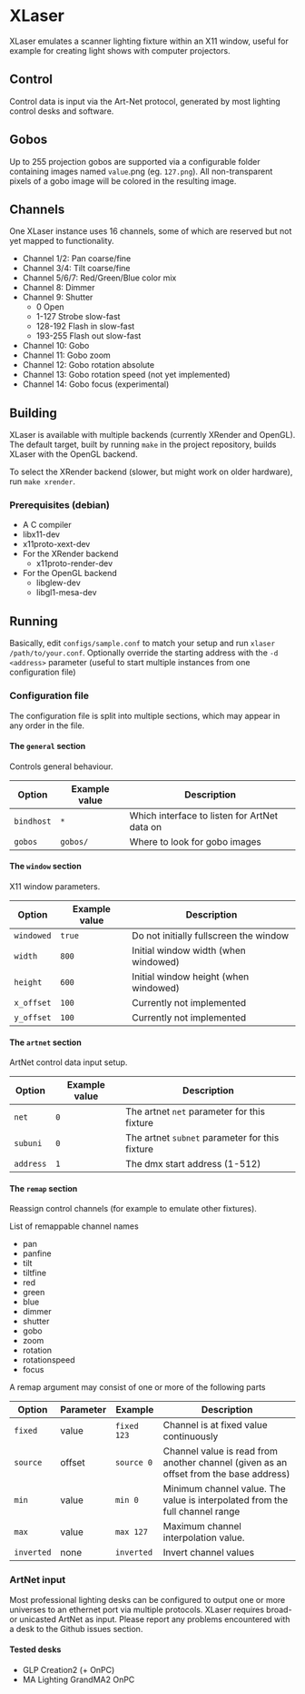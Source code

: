 # XLaser

XLaser emulates a scanner lighting fixture within an X11 window, useful for
example for creating light shows with computer projectors.

## Control
Control data is input via the Art-Net protocol, generated by most lighting control
desks and software.

## Gobos
Up to 255 projection gobos are supported via a configurable folder containing
images named ``value``.png (eg. ``127.png``). All non-transparent pixels of
a gobo image will be colored in the resulting image.

## Channels
One XLaser instance uses 16 channels, some of which are reserved but not yet mapped
to functionality.

* Channel 1/2: Pan coarse/fine
* Channel 3/4: Tilt coarse/fine
* Channel 5/6/7: Red/Green/Blue color mix
* Channel 8: Dimmer
* Channel 9: Shutter
	* 0 Open
	* 1-127 Strobe slow-fast
	* 128-192 Flash in slow-fast
	* 193-255 Flash out slow-fast
* Channel 10: Gobo
* Channel 11: Gobo zoom
* Channel 12: Gobo rotation absolute
* Channel 13: Gobo rotation speed (not yet implemented)
* Channel 14: Gobo focus (experimental)

## Building
XLaser is available with multiple backends (currently XRender and OpenGL).
The default target, built by running `make` in the project repository, builds
XLaser with the OpenGL backend.

To select the XRender backend (slower, but might work on older hardware),
run `make xrender`.

### Prerequisites (debian)
* A C compiler
* libx11-dev
* x11proto-xext-dev
* For the XRender backend
	* x11proto-render-dev
* For the OpenGL backend
	* libglew-dev
	* libgl1-mesa-dev

## Running
Basically, edit `configs/sample.conf` to match your setup and run `xlaser /path/to/your.conf`.
Optionally override the starting address with the ``-d <address>`` parameter (useful to start multiple instances from one configuration file)

### Configuration file
The configuration file is split into multiple sections, which may appear in any order in the file.

#### The `general` section
Controls general behaviour.

| Option | Example value | Description |
| ------ |-------------| ----- |
| `bindhost` | `*` | Which interface to listen for ArtNet data on |
| `gobos` | `gobos/` | Where to look for gobo images |

#### The `window` section
X11 window parameters.

| Option | Example value | Description |
| ------ |-------------| ----- |
| `windowed` | `true` | Do not initially fullscreen the window |
| `width` | `800` | Initial window width (when windowed) |
| `height` | `600` | Initial window height (when windowed) |
| `x_offset` | `100` | Currently not implemented |
| `y_offset` | `100` | Currently not implemented |

#### The `artnet` section
ArtNet control data input setup.

| Option | Example value | Description |
| ------ |-------------| ----- |
| `net` | `0` | The artnet `net` parameter for this fixture |
| `subuni` | `0` | The artnet `subnet` parameter for this fixture |
| `address` | `1` | The dmx start address (1-512) |

#### The `remap` section
Reassign control channels (for example to emulate other fixtures).

List of remappable channel names
* pan
* panfine
* tilt
* tiltfine
* red
* green
* blue
* dimmer
* shutter
* gobo
* zoom
* rotation
* rotationspeed
* focus

A remap argument may consist of one or more of the following parts

| Option | Parameter | Example | Description |
|--------|-----------|---------|-------------|
| `fixed` | value  | `fixed 123`|Channel is at fixed value continuously|
| `source`| offset | `source 0` | Channel value is read from another channel (given as an offset from the base address)|
|`min` | value | `min 0` | Minimum channel value. The value is interpolated from the full channel range |
|`max` | value | `max 127` | Maximum channel interpolation value. |
|`inverted` | none | `inverted` | Invert channel values |

### ArtNet input
Most professional lighting desks can be configured to output one or more universes
to an ethernet port via multiple protocols. XLaser requires broad- or unicasted
ArtNet as input. Please report any problems encountered with a desk to the Github issues section.

#### Tested desks
* GLP Creation2 (+ OnPC)
* MA Lighting GrandMA2 OnPC
